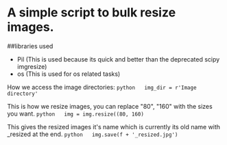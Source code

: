 # A simple script to bulk resize images.

##libraries used 
- Pil (This is used because its quick and better than the deprecated scipy imgresize)
- os (This is used for os related tasks)

How we access the image directories:
```python	img_dir = r'Image directory' ```

This is how we resize images, you can replace "80", "160" with the sizes you want.
```python	img = img.resize((80, 160) ```
  
  
This gives the resized images it's name which is currently its old name with _resized at the end.
	```python	img.save(f + '_resized.jpg') ```

